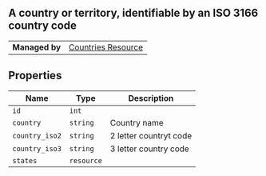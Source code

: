 ## A country or territory, identifiable by an ISO 3166 country code

|||
|----|----|
| **Managed by** | [Countries Resource](/api/stores/v2/countries)

## Properties

| Name | Type | Description |
| --- | --- | --- |
| `id` | `int` |
| `country` | `string` | Country name |
| `country_iso2` | `string` | 2 letter countryt code |
| `country_iso3` | `string` | 3 letter country code |
| `states` | `resource` |